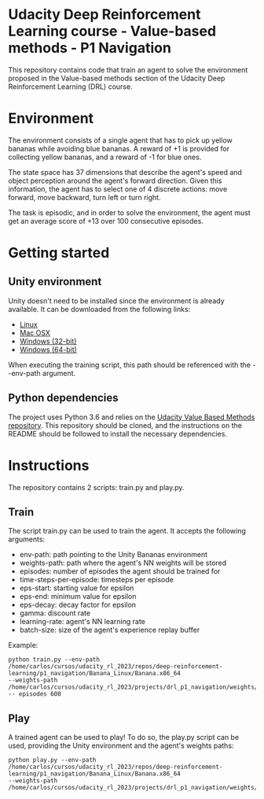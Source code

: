 # Udacity Deep Reinforcement Learning course - Value-based methods - P1 Navigation
This repository contains code that train an agent to solve the environment proposed in the Value-based methods section
of the Udacity Deep Reinforcement Learning (DRL) course.

# Environment

The environment consists of a single agent that has to pick up yellow bananas while avoiding blue bananas. A reward
of +1 is provided for collecting yellow bananas, and a reward of -1 for blue ones.

The state space has 37 dimensions that describe the agent's speed and object perception around the agent's forward
direction. Given this information, the agent has to select one of 4 discrete actions: move forward, move backward,
turn left or turn right.

The task is episodic, and in order to solve the environment, the agent must get an average score of +13 over 100
consecutive episodes.

# Getting started

## Unity environment
Unity doesn't need to be installed since the environment is already available. It can be downloaded from the following
links:

- [Linux](https://s3-us-west-1.amazonaws.com/udacity-drlnd/P1/Banana/Banana_Linux.zip)
- [Mac OSX](https://s3-us-west-1.amazonaws.com/udacity-drlnd/P1/Banana/Banana.app.zip)
- [Windows (32-bit)](https://s3-us-west-1.amazonaws.com/udacity-drlnd/P1/Banana/Banana_Windows_x86.zip)
- [Windows (64-bit)](https://s3-us-west-1.amazonaws.com/udacity-drlnd/P1/Banana/Banana_Windows_x86_64.zip)

When executing the training script, this path should be referenced with the --env-path argument.

## Python dependencies
The project uses Python 3.6 and relies on the [Udacity Value Based Methods repository](https://github.com/udacity/Value-based-methods#dependencies).
This repository should be cloned, and the instructions on the README should be followed to install the necessary
dependencies.

# Instructions
The repository contains 2 scripts: train.py and play.py.

## Train
The script train.py can be used to train the agent. It accepts the following arguments:
- env-path: path pointing to the Unity Bananas environment
- weights-path: path where the agent's NN weights will be stored
- episodes: number of episodes the agent should be trained for
- time-steps-per-episode: timesteps per episode
- eps-start: starting value for epsilon
- eps-end: minimum value for epsilon
- eps-decay: decay factor for epsilon
- gamma: discount rate
- learning-rate: agent's NN learning rate
- batch-size: size of the agent's experience replay buffer

Example: 
```
python train.py --env-path /home/carlos/cursos/udacity_rl_2023/repos/deep-reinforcement-learning/p1_navigation/Banana_Linux/Banana.x86_64
--weights-path /home/carlos/cursos/udacity_rl_2023/projects/drl_p1_navigation/weights/agent_weights.pth
-- episodes 600
```

## Play
A trained agent can be used to play! To do so, the play.py script can be used, providing the Unity environment and
the agent's weights paths:

```
python play.py --env-path /home/carlos/cursos/udacity_rl_2023/repos/deep-reinforcement-learning/p1_navigation/Banana_Linux/Banana.x86_64
--weights-path /home/carlos/cursos/udacity_rl_2023/projects/drl_p1_navigation/weights/agent_weights.pth
```
